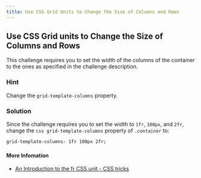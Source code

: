 ```yaml
---
title: Use CSS Grid Units to Change the Size of Columns and Rows
---
```

## Use CSS Grid units to Change the Size of Columns and Rows

This challenge requires you to set the width of the columns of the container to the ones as specified in the challenge description.

### Hint

Change the `grid-template-columns` property.

### Solution

Since the challenge requires you to set the width to `1fr`, `100px`, and `2fr`, change the `css grid-template-columns` property of `.container` to:

````css
grid-template-columns: 1fr 100px 2fr;
````

#### More Infomation

* [An Introduction to the fr CSS unit - CSS tricks](https://css-tricks.com/introduction-fr-css-unit/)
